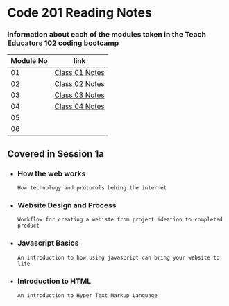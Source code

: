 # Code 201 Reading Notes

### Information about each of the modules taken in the Teach Educators 102 coding bootcamp



  | Module No | link                      |
  |-----------|-----------------------------|
  |  01       | [Class 01 Notes](https://github.com/jack8120/TechEd-201/blob/main/Class-01.md)                        |
  |  02       | [Class 02 Notes](https://jack8120.github.io/TechEd-201/Class-02.md)                          |
  |  03       | [Class 03 Notes]()                            |
  |  04      | [Class 04 Notes](https://github.com/jack8120/TechEd-201/blob/main/Class-04.md)                        |
  |  05      |                             |
  |  06      |                             |


## Covered in Session 1a

- ### **How the web works**
      How technology and protocols behing the internet
      
- ### **Website Design and Process**
      Workflow for creating a webiste from project ideation to completed product
      
- ### **Javascript Basics**
      An introduction to how using javascript can bring your website to life
      
- ### **Introduction to HTML** 
      An introduction to Hyper Text Markup Language    

